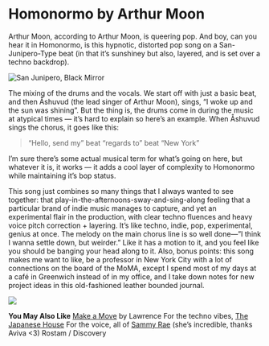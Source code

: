 # Homonormo by Arthur Moon
Arthur Moon, according to Arthur Moon, is queering pop. And boy, can you hear it in Homonormo, is this hypnotic, distorted pop song on a San-Junipero-Type beat (in that it’s sunshiney but also, layered, and is set over a techno backdrop). 

![San Junipero, Black Mirror](https://i.pinimg.com/originals/42/a8/45/42a84599cdbb08bcc5711a5120b9dd79.jpg)


The mixing of the drums and the vocals. We start off with just a basic beat, and then Åshuvud (the lead singer of Arthur Moon), sings, “I woke up and the sun was shining”. But the thing is, the drums come in during the music at atypical times — it’s hard to explain so here’s an example. When Åshuvud sings the chorus, it goes like this: 

> “Hello, send my” beat “regards to” beat “New York” 

I’m sure there’s some actual musical term for what’s going on here, but whatever it is, it works — it adds a cool layer of complexity to Homonormo while maintaining it’s bop status. 
 
This song just combines so many things that I always wanted to see together: that play-in-the-afternoons-sway-and-sing-along feeling that a particular brand of indie music manages to capture, and yet an experimental flair in the production, with clear techno fluences and heavy voice pitch correction + layering. It’s like techno, indie, pop, experimental, genius at once. The melody on the main chorus line is so well done—”I think I wanna settle down, but weirder.” Like it has a motion to it, and you feel like you should be banging your head along to it. Also, bonus points: this song makes me want to like, be a professor in New York City with a lot of connections on the board of the MoMA, except I spend most of my days at a café in Greenwich instead of in my office, and I take down notes for new project ideas in this old-fashioned leather bounded journal. 


![](https://cdn.buttercms.com/dSfbgRNzQN6PUuQuEzvO)


[](https://cdn.buttercms.com/dSfbgRNzQN6PUuQuEzvO)
**You May Also Like**
[Make a Move](https://open.spotify.com/track/69klmXiY3N1xUwVFzZArzJ) by Lawrence
[](https://open.spotify.com/track/69klmXiY3N1xUwVFzZArzJ)For the techno vibes, [The Japanese House](https://open.spotify.com/artist/3IunaFjvNKj98JW89JYv9u) 
For the voice, all of [Sammy Rae](https://open.spotify.com/artist/3lFDsTyYNPQc8WzJExnQWn) (she’s incredible, thanks Aviva <3) 
Rostam / Discovery

